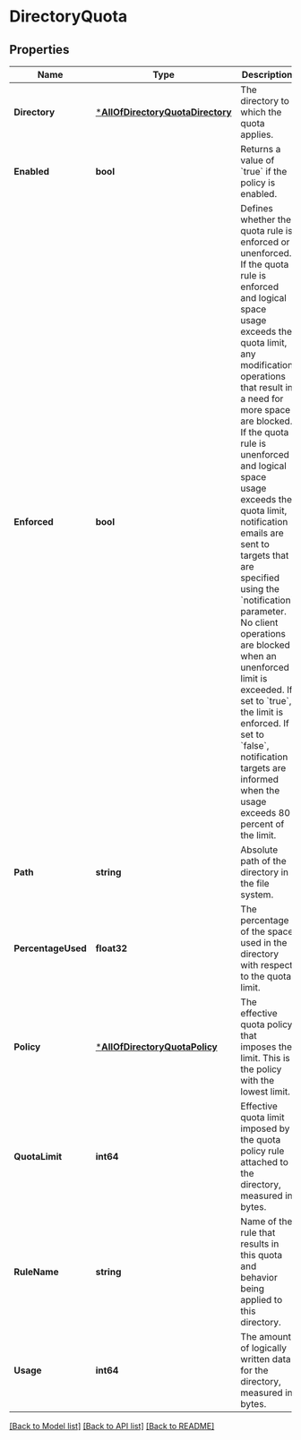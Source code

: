 # DirectoryQuota

## Properties
Name | Type | Description | Notes
------------ | ------------- | ------------- | -------------
**Directory** | [***AllOfDirectoryQuotaDirectory**](AllOfDirectoryQuotaDirectory.md) | The directory to which the quota applies. | [optional] [default to null]
**Enabled** | **bool** | Returns a value of &#x60;true&#x60; if the policy is enabled. | [optional] [default to null]
**Enforced** | **bool** | Defines whether the quota rule is enforced or unenforced. If the quota rule is enforced and logical space usage exceeds the quota limit, any modification operations that result in a need for more space are blocked. If the quota rule is unenforced and logical space usage exceeds the quota limit, notification emails are sent to targets that are specified using the &#x60;notification&#x60; parameter. No client operations are blocked when an unenforced limit is exceeded. If set to &#x60;true&#x60;, the limit is enforced. If set to &#x60;false&#x60;, notification targets are informed when the usage exceeds 80 percent of the limit. | [optional] [default to null]
**Path** | **string** | Absolute path of the directory in the file system. | [optional] [default to null]
**PercentageUsed** | **float32** | The percentage of the space used in the directory with respect to the quota limit. | [optional] [default to null]
**Policy** | [***AllOfDirectoryQuotaPolicy**](AllOfDirectoryQuotaPolicy.md) | The effective quota policy that imposes the limit. This is the policy with the lowest limit. | [optional] [default to null]
**QuotaLimit** | **int64** | Effective quota limit imposed by the quota policy rule attached to the directory, measured in bytes. | [optional] [default to null]
**RuleName** | **string** | Name of the rule that results in this quota and behavior being applied to this directory. | [optional] [default to null]
**Usage** | **int64** | The amount of logically written data for the directory, measured in bytes. | [optional] [default to null]

[[Back to Model list]](../README.md#documentation-for-models) [[Back to API list]](../README.md#documentation-for-api-endpoints) [[Back to README]](../README.md)


